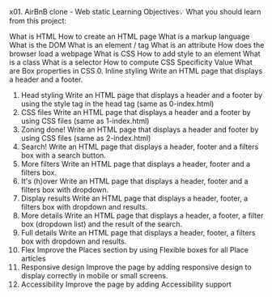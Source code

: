 x01. AirBnB clone - Web static
Learning Objectives:bulb:
What you should learn from this project:

What is HTML
How to create an HTML page
What is a markup language
What is the DOM
What is an element / tag
What is an attribute
How does the browser load a webpage
What is CSS
How to add style to an element
What is a class
What is a selector
How to compute CSS Specificity Value
What are Box properties in CSS
0. Inline styling
Write an HTML page that displays a header and a footer.
1. Head styling
Write an HTML page that displays a header and a footer by using
the style tag in the head tag (same as 0-index.html)
2. CSS files
Write an HTML page that displays a header and a footer by using
CSS files (same as 1-index.html)
3. Zoning done!
Write an HTML page that displays a header and footer by using
CSS files (same as 2-index.html)
4. Search!
Write an HTML page that displays a header, footer and a filters box
with a search button.
5. More filters
Write an HTML page that displays a header, footer and a filters box.
6. It's (h)over
Write an HTML page that displays a header, footer and a
filters box with dropdown.
7. Display results
Write an HTML page that displays a header, footer, a
filters box with dropdown and results.
8. More details
Write an HTML page that displays a header, a footer,
a filter box (dropdown list) and the result of the search.
9. Full details
Write an HTML page that displays a header, footer,
a filters box with dropdown and results.
10. Flex
Improve the Places section by using Flexible boxes for all Place articles
11. Responsive design
Improve the page by adding responsive design to display correctly
in mobile or small screens.
12. Accessibility
Improve the page by adding Accessibility support

